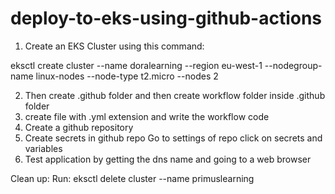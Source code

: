 # deploy-to-eks-using-github-actions
1. Create an EKS Cluster using this command:

eksctl create cluster --name doralearning --region eu-west-1 --nodegroup-name linux-nodes --node-type t2.micro --nodes 2

2. Then create .github folder and then create workflow folder inside .github folder 
3. create file with .yml extension and write the workflow code
4. Create a github repository 
5. Create secrets in github repo
        Go to settings of repo
        click on secrets and variables
6. Test application by getting the dns name and going to a web browser

Clean up: Run: eksctl delete cluster --name primuslearning
